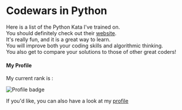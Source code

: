 # Codewars in Python

Here is a list of the Python Kata I've trained on.  
You should definitely check out their [website](https://www.codewars.com).  
It's really fun, and it is a great way to learn.  
You will improve both your coding skills and algorithmic thinking.  
You also get to compare your solutions to those of other great coders!  

#### My Profile

My current rank is :  

![Profile badge](https://www.codewars.com/users/epictete/badges/large)

If you'd like, you can also have a look at my [profile](https://www.codewars.com/users/epictete)